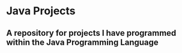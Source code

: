 <h1>Java Projects</h1>
<h2>A repository for projects I have programmed within the Java Programming Language</h2>
